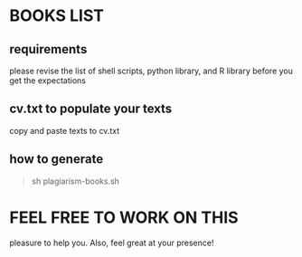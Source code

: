 # BOOKS LIST

## requirements
please revise the list of shell scripts, python library, and R library before you get the expectations 

## cv.txt to populate your texts
copy and paste texts to cv.txt

## how to generate
> sh plagiarism-books.sh

# FEEL FREE TO WORK ON THIS 
pleasure to help you. Also, feel great at your presence!
  
